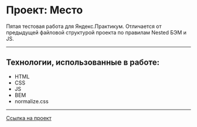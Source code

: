 # Проект: Место

Пятая тестовая работа для Яндекс.Практикум.
Отличается от предыдущей файловой структурой проекта по правилам Nested БЭМ и JS.

------
## Технологии, использованные в работе:
* HTML
* CSS
* JS
* BEM
* normalize.css
-----

[Ссылка на проект](https://asmirik.github.io/mesto/)
